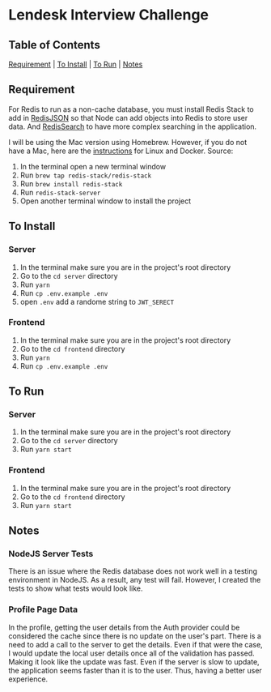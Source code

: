 # Lendesk Interview Challenge

## Table of Contents

[Requirement](#Requirement) | [To Install](#ToInstall) | [To Run](#ToRun) | [Notes](#Notes)

## <a id="Requirement"></a>Requirement

For Redis to run as a non-cache database, you must install Redis Stack to add in [RedisJSON](https://redis.io/docs/stack/json) so that Node can add objects into Redis to store user data. And [RedisSearch](https://redis.io/docs/stack/search) to have more complex searching in the application.

I will be using the Mac version using Homebrew. However, if you do not have a Mac, here are the [instructions](https://redis.io/docs/stack/get-started/install) for Linux and Docker.
Source:

 1. In the terminal open a new terminal window
 2. Run `brew tap redis-stack/redis-stack`
 3. Run `brew install redis-stack`
 4. Run `redis-stack-server`
 5. Open another terminal window to install the project

## <a id="ToInstall"></a>To Install

### Server

 1. In the terminal make sure you are in the project's root directory
 2. Go to the `cd server` directory
 3. Run `yarn`
 4. Run `cp .env.example .env`
 5. open `.env` add a randome string to `JWT_SERECT`

### Frontend

 1. In the terminal make sure you are in the project's root directory
 2. Go to the `cd frontend` directory
 3. Run `yarn`
 4. Run `cp .env.example .env`

## <a id="ToRun"></a>To Run

### Server

 1. In the terminal make sure you are in the project's root directory
 2. Go to the `cd server` directory
 3. Run `yarn start`

### Frontend

 1. In the terminal make sure you are in the project's root directory
 2. Go to the `cd frontend` directory
 3. Run `yarn start`

## <a id="Notes"></a>Notes

### NodeJS Server Tests

There is an issue where the Redis database does not work well in a testing environment in NodeJS. As a result, any test will fail. However, I created the tests to show what tests would look like.

### Profile Page Data

In the profile, getting the user details from the Auth provider could be considered the cache since there is no update on the user's part. There is a need to add a call to the server to get the details. Even if that were the case, I would update the local user details once all of the validation has passed. Making it look like the update was fast. Even if the server is slow to update, the application seems faster than it is to the user. Thus, having a better user experience.
